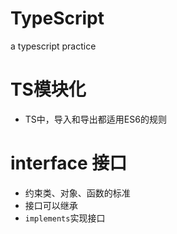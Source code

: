 # TypeScript
a typescript practice

# TS模块化
- TS中，导入和导出都适用ES6的规则

# interface 接口

- 约束类、对象、函数的标准
- 接口可以继承
- ```implements```实现接口
